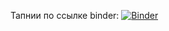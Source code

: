 Тапнии по ссылке binder: [![Binder](https://mybinder.org/badge_logo.svg)](https://mybinder.org/v2/gh/dart9905/coursework/test)
